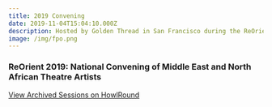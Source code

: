 ```yaml
---
title: 2019 Convening
date: 2019-11-04T15:04:10.000Z
description: Hosted by Golden Thread in San Francisco during the ReOrient Festival, November 9-10, 2019
image: /img/fpo.png
---
```


### ReOrient 2019: National Convening of Middle East and North African Theatre Artists

[View Archived Sessions on HowlRound](https://howlround.com/happenings/reorient-2019-national-convening-middle-east-and-north-african-theatre-artists)    
